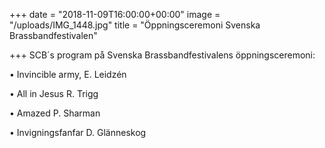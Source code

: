 +++
date = "2018-11-09T16:00:00+00:00"
image = "/uploads/IMG_1448.jpg"
title = "Öppningsceremoni Svenska Brassbandfestivalen"

+++
SCB´s program på Svenska Brassbandfestivalens öppningsceremoni:

• Invincible army, E. Leidzén

• All in Jesus R. Trigg
<!--more-->

• Amazed P. Sharman

• Invigningsfanfar D. Glänneskog